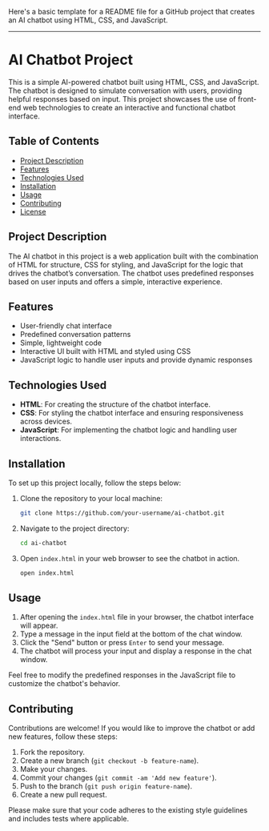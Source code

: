 Here's a basic template for a README file for a GitHub project that creates an AI chatbot using HTML, CSS, and JavaScript.

---

# AI Chatbot Project

This is a simple AI-powered chatbot built using HTML, CSS, and JavaScript. The chatbot is designed to simulate conversation with users, providing helpful responses based on input. This project showcases the use of front-end web technologies to create an interactive and functional chatbot interface.

## Table of Contents
- [Project Description](#project-description)
- [Features](#features)
- [Technologies Used](#technologies-used)
- [Installation](#installation)
- [Usage](#usage)
- [Contributing](#contributing)
- [License](#license)

## Project Description

The AI chatbot in this project is a web application built with the combination of HTML for structure, CSS for styling, and JavaScript for the logic that drives the chatbot’s conversation. The chatbot uses predefined responses based on user inputs and offers a simple, interactive experience.

## Features

- User-friendly chat interface
- Predefined conversation patterns
- Simple, lightweight code
- Interactive UI built with HTML and styled using CSS
- JavaScript logic to handle user inputs and provide dynamic responses

## Technologies Used

- **HTML**: For creating the structure of the chatbot interface.
- **CSS**: For styling the chatbot interface and ensuring responsiveness across devices.
- **JavaScript**: For implementing the chatbot logic and handling user interactions.

## Installation

To set up this project locally, follow the steps below:

1. Clone the repository to your local machine:

   ```bash
   git clone https://github.com/your-username/ai-chatbot.git
   ```

2. Navigate to the project directory:

   ```bash
   cd ai-chatbot
   ```

3. Open `index.html` in your web browser to see the chatbot in action.

   ```bash
   open index.html
   ```

## Usage

1. After opening the `index.html` file in your browser, the chatbot interface will appear.
2. Type a message in the input field at the bottom of the chat window.
3. Click the "Send" button or press `Enter` to send your message.
4. The chatbot will process your input and display a response in the chat window.
   
Feel free to modify the predefined responses in the JavaScript file to customize the chatbot's behavior.

## Contributing

Contributions are welcome! If you would like to improve the chatbot or add new features, follow these steps:

1. Fork the repository.
2. Create a new branch (`git checkout -b feature-name`).
3. Make your changes.
4. Commit your changes (`git commit -am 'Add new feature'`).
5. Push to the branch (`git push origin feature-name`).
6. Create a new pull request.

Please make sure that your code adheres to the existing style guidelines and includes tests where applicable.
